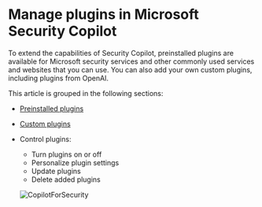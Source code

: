 # Manage plugins in Microsoft Security Copilot

To extend the capabilities of Security Copilot, preinstalled plugins are available for Microsoft security services and other commonly used services and websites that you can use. You can also add your own custom plugins, including plugins from OpenAI.

This article is grouped in the following sections:

- [Preinstalled plugins](https://learn.microsoft.com/en-us/security-copilot/manage-plugins?tabs=securitycopilotplugin#preinstalled-plugins)
- [Custom plugins](https://learn.microsoft.com/en-us/security-copilot/manage-plugins?tabs=securitycopilotplugin#custom-plugins)
- Control plugins:
   - Turn plugins on or off
   - Personalize plugin settings
   - Update plugins
   - Delete added plugins

  

   ![CopilotForSecurity](https://learn.microsoft.com/en-us/security-copilot/media/manage-plugin-custom.png)
